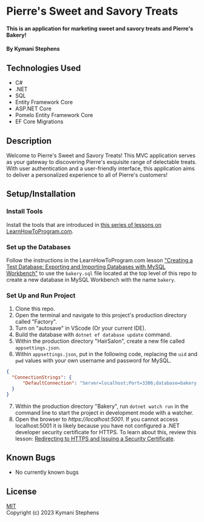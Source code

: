 # Pierre's Sweet and Savory Treats

#### This is an application for marketing sweet and savory treats and Pierre's Bakery!

#### By Kymani Stephens

## Technologies Used

* C#
* .NET
* SQL
* Entity Framework Core
* ASP.NET Core
* Pomelo Entity Framework Core
* EF Core Migrations


## Description

Welcome to Pierre's Sweet and Savory Treats! This MVC application serves as your gateway to discovering Pierre's exquisite range of delectable treats. With user authentication and a user-friendly interface, this application aims to deliver a personalized experience to all of Pierre's customers!

## Setup/Installation

### Install Tools

Install the tools that are introduced in [this series of lessons on LearnHowToProgram.com](https://www.learnhowtoprogram.com/c-and-net/getting-started-with-c).

### Set up the Databases

Follow the instructions in the LearnHowToProgram.com lesson ["Creating a Test Database: Exporting and Importing Databases with MySQL Workbench"](https://www.learnhowtoprogram.com/c-and-net/database-basics/creating-a-test-database-exporting-and-importing-databases-with-mysql-workbench) to use the `bakery.sql` file located at the top level of this repo to create a new database in MySQL Workbench with the name `bakery`. 

### Set Up and Run Project

1. Clone this repo.
2. Open the terminal and navigate to this project's production directory called "Factory".
3. Turn on "autosave" in VScode (Or your current IDE).
4. Build the database with `dotnet ef database update` command.
5. Within the production directory "HairSalon", create a new file called `appsettings.json`.
6. Within `appsettings.json`, put in the following code, replacing the `uid` and `pwd` values with your own username and password for MySQL.

```json
{
  "ConnectionStrings": {
      "DefaultConnection": "Server=localhost;Port=3306;database=bakery;uid=[YOUR-USERNAME];pwd=[YOUR-PASSWORD];"
  }
}
```

7. Within the production directory "Bakery", run `dotnet watch run` in the command line to start the project in development mode with a watcher.
8. Open the browser to _https://localhost:5001_. If you cannot access localhost:5001 it is likely because you have not configured a .NET developer security certificate for HTTPS. To learn about this, review this lesson: [Redirecting to HTTPS and Issuing a Security Certificate](https://www.learnhowtoprogram.com/lessons/redirecting-to-https-and-issuing-a-security-certificate).

## Known Bugs

* No currently known bugs

## License
[MIT](https://opensource.org/license/mit) 
<br>
Copyright (c) 2023 Kymani Stephens